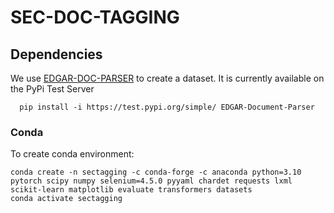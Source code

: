 # SEC-DOC-TAGGING

## Dependencies

We use [EDGAR-DOC-PARSER](https://kamilkrukowski.github.io/EDGAR-DOC-PARSER) to create a dataset.
It is currently available on the PyPi Test Server
```
  pip install -i https://test.pypi.org/simple/ EDGAR-Document-Parser
```


### Conda

To create conda environment:
```
conda create -n sectagging -c conda-forge -c anaconda python=3.10 pytorch scipy numpy selenium=4.5.0 pyyaml chardet requests lxml scikit-learn matplotlib evaluate transformers datasets
conda activate sectagging
```

